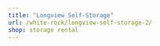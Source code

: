 ```yaml
---
title: "Longview Self-Storage"
url: /white-rock/longview-self-storage-2/
shop: storage rental
---
```

